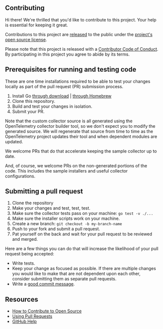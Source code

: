 ## Contributing


Hi there! We're thrilled that you'd like to contribute to this
project. Your help is essential for keeping it great.

Contributions to this project are
[released](https://help.github.com/articles/github-terms-of-service/#6-contributions-under-repository-license)
to the public under the
[project's open source license](./LICENSE).

Please note that this project is released with a
[Contributor Code of Conduct](./CODE_OF_CONDUCT.md).
By participating in this project you agree to abide by its terms.


## Prerequisites for running and testing code

These are one time installations required to be able to test your
changes locally as part of the pull request (PR) submission process.

1. Install Go [through download](https://go.dev/doc/install) | [through Homebrew](https://formulae.brew.sh/formula/go)
1. Clone this repository.
1. Build and test your changes in isolation.
1. Submit your PR.

Note that the custom collector source is all generated using the
OpenTelemetry collector builder tool, so we don't expect you to
modify the generated source. We will regenerate that source from
time to time as the OpenTelemetry project updates their tool
and when dependent modules are updated.

We welcome PRs that do that accelerate keeping the sample
collector up to date.

And, of course, we welcome PRs on the non-generated portions
of the code. This includes the sample installers and useful
collector configurations.


## Submitting a pull request

1. Clone the repository
1. Make your changes and test, test, test.
1. Make sure the collector tests pass on your machine: `go test -v ./...`
1. Make sure the installer scripts work on your machine.
1. Create a new branch: `git checkout -b my-branch-name`
1. Push to your fork and submit a pull request.
1. Pat yourself on the back and wait for your pull request to be reviewed and merged.

Here are a few things you can do that will increase the likelihood of
your pull request being accepted:

- Write tests.
- Keep your change as focused as possible. If there are multiple changes you would like to make that are not dependent upon each other, consider submitting them as separate pull requests.
- Write a [good commit message](https://github.blog/2022-06-30-write-better-commits-build-better-projects/).


## Resources

- [How to Contribute to Open Source](https://opensource.guide/how-to-contribute/)
- [Using Pull Requests](https://help.github.com/articles/about-pull-requests/)
- [GitHub Help](https://help.github.com)
